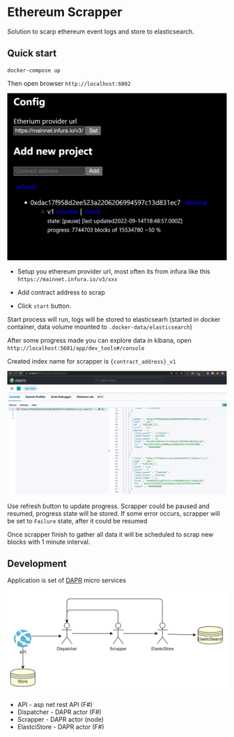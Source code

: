 # Ethereum Scrapper

Solution to scarp ethereum event logs and store to elasticsearch.

## Quick start

```
docker-compose up
```

Then open browser `http://localhost:6002`

![home](assets/home.jpg "home")

+ Setup you ethereum provider url, most often its from infura like this `https://mainnet.infura.io/v3/xxx`

+ Add contract address to scrap
+ Click `start` button. 

Start process will run, logs will be stored to  elasticsearh (started in docker container, data volume mounted to `.docker-data/elasticsearch`)

After some progress made you can explore data in kibana, open `http://localhost:5601/app/dev_tools#/console` 

Created index name for scrapper is  `{contract_address}_v1`

![kibana](assets/kibana.jpg "kibana")

Use refresh button to update progress.
Scrapper could be paused and resumed, progress state will be stored. If some error occurs, scrapper will be set to `Failure` state, after it could be resumed

Once scrapper finish to gather all data it will be scheduled to scrap new blocks with 1 minute interval.

## Development

Application is set of [DAPR](https://dapr.io/) micro services

![arch](assets/app-arch.jpg "arch")

+ API - asp net rest API (F#)
+ Dispatcher - DAPR actor (F#)
+ Scrapper - DAPR actor (node)
+ ElastciStore - DAPR actor (F#)